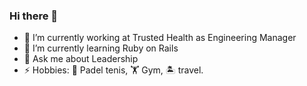 ### Hi there 👋

- 🔭 I’m currently working at Trusted Health as Engineering Manager
- 🌱 I’m currently learning Ruby on Rails
- 💬 Ask me about Leadership
- ⚡ Hobbies: 🎾 Padel tenis, 🏋️ Gym, 🏝️ travel.
